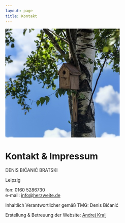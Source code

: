 ```yaml
---
layout: page
title: Kontakt
---
```

![Bild zu Beratung](/images/kontakt.jpg)
# Kontakt & Impressum
DENIS BIĆANIĆ BRATSKI


Leipzig

fon: 0160 5286730  
e-mail: <info@herzweite.de>


Inhaltlich Verantwortlicher gemäß TMG: 
Denis Bićanić 

Erstellung & Betreuung der Website:  [Andrej Kralj](http://www.kralj.de/) 


